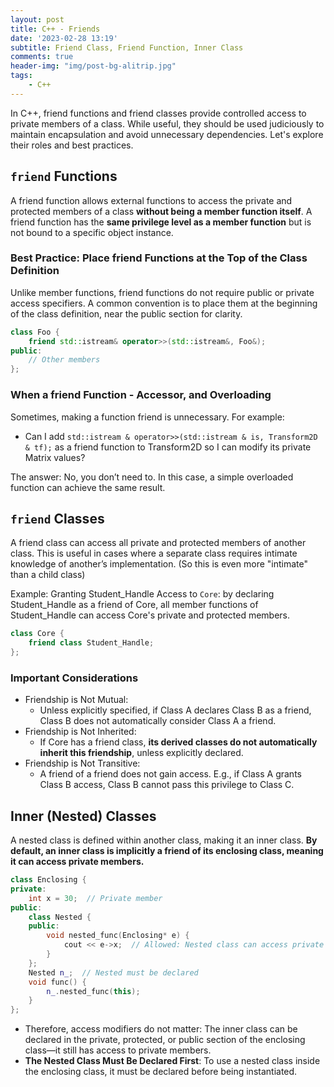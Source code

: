 ```yaml
---
layout: post
title: C++ - Friends
date: '2023-02-28 13:19'
subtitle: Friend Class, Friend Function, Inner Class
comments: true
header-img: "img/post-bg-alitrip.jpg"
tags:
    - C++
---
```


In C++, friend functions and friend classes provide controlled access to private members of a class. While useful, they should be used judiciously to maintain encapsulation and avoid unnecessary dependencies. Let's explore their roles and best practices.

## `friend` Functions

A friend function allows external functions to access the private and protected members of a class **without being a member function itself**. A friend function has the **same privilege level as a member function** but is not bound to a specific object instance.

### Best Practice: Place friend Functions at the Top of the Class Definition

Unlike member functions, friend functions do not require public or private access specifiers. A common convention is to place them at the beginning of the class definition, near the public section for clarity.

```cpp
class Foo {
    friend std::istream& operator>>(std::istream&, Foo&);
public:
    // Other members
};
```

### When a friend Function - Accessor, and Overloading

Sometimes, making a function friend is unnecessary. For example:

- Can I add `std::istream & operator>>(std::istream & is, Transform2D & tf);` as a friend function to Transform2D so I can modify its private Matrix values?

The answer: No, you don’t need to. In this case, a simple overloaded function can achieve the same result.

## `friend` Classes
 
A friend class can access all private and protected members of another class. This is useful in cases where a separate class requires intimate knowledge of another’s implementation. (So this is even more "intimate" than a child class)

Example: Granting Student_Handle Access to `Core`: by declaring Student_Handle as a friend of Core, all member functions of Student_Handle can access Core's private and protected members.

```cpp
class Core {
    friend class Student_Handle;
};
```

### Important Considerations

- Friendship is Not Mutual:
    - Unless explicitly specified, if Class A declares Class B as a friend, Class B does not automatically consider Class A a friend.
- Friendship is Not Inherited:
    - If Core has a friend class, **its derived classes do not automatically inherit this friendship**, unless explicitly declared.
- Friendship is Not Transitive:
    - A friend of a friend does not gain access. E.g., if Class A grants Class B access, Class B cannot pass this privilege to Class C.

## Inner (Nested) Classes

A nested class is defined within another class, making it an inner class. **By default, an inner class is implicitly a friend of its enclosing class, meaning it can access private members.**

```cpp
class Enclosing {
private:
    int x = 30;  // Private member
public:
    class Nested {
    public:
        void nested_func(Enclosing* e) {
            cout << e->x;  // Allowed: Nested class can access private members of Enclosing
        }
    };
    Nested n_;  // Nested must be declared
    void func() {
        n_.nested_func(this);
    }
};
```

- Therefore, access modifiers do not matter: The inner class can be declared in the private, protected, or public section of the enclosing class—it still has access to private members.
- **The Nested Class Must Be Declared First**: To use a nested class inside the enclosing class, it must be declared before being instantiated.